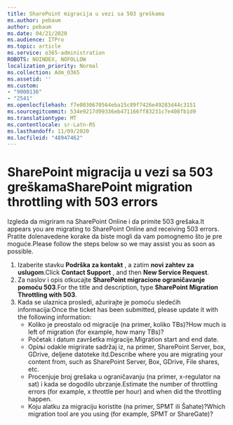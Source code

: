 ```yaml
---
title: SharePoint migracija u vezi sa 503 greškama
ms.author: pebaum
author: pebaum
ms.date: 04/21/2020
ms.audience: ITPro
ms.topic: article
ms.service: o365-administration
ROBOTS: NOINDEX, NOFOLLOW
localization_priority: Normal
ms.collection: Adm_O365
ms.assetid: ''
ms.custom:
- "9000136"
- "2541"
ms.openlocfilehash: f7e0030670564eba15c89f7426e49283d44c3151
ms.sourcegitcommit: 534e9217d99336eb471166ff83231c7e408fb1d9
ms.translationtype: MT
ms.contentlocale: sr-Latn-RS
ms.lasthandoff: 11/09/2020
ms.locfileid: "48947462"
---
```

# <a name="sharepoint-migration-throttling-with-503-errors"></a><span data-ttu-id="15872-102">SharePoint migracija u vezi sa 503 greškama</span><span class="sxs-lookup"><span data-stu-id="15872-102">SharePoint migration throttling with 503 errors</span></span>

<span data-ttu-id="15872-103">Izgleda da migriram na SharePoint Online i da primite 503 grešaka.</span><span class="sxs-lookup"><span data-stu-id="15872-103">It appears you are migrating to SharePoint Online and receiving 503 errors.</span></span> <span data-ttu-id="15872-104">Pratite dolenavedene korake da biste mogli da vam pomognemo što je pre moguće.</span><span class="sxs-lookup"><span data-stu-id="15872-104">Please follow the steps below so we may assist you as soon as possible.</span></span>

1. <span data-ttu-id="15872-105">Izaberite stavku **Podrška za kontakt** , a zatim **novi zahtev za uslugom**.</span><span class="sxs-lookup"><span data-stu-id="15872-105">Click **Contact Support** , and then **New Service Request**.</span></span>
2. <span data-ttu-id="15872-106">Za naslov i opis otkucajte **SharePoint migracione ograničavanje pomoću 503**.</span><span class="sxs-lookup"><span data-stu-id="15872-106">For the title and description, type **SharePoint Migration Throttling with 503**.</span></span>
3. <span data-ttu-id="15872-107">Kada se ulaznica prosledi, ažurirajte je pomoću sledećih informacija:</span><span class="sxs-lookup"><span data-stu-id="15872-107">Once the ticket has been submitted, please update it with the following information:</span></span>
    - <span data-ttu-id="15872-108">Koliko je preostalo od migracije (na primer, koliko TBs)?</span><span class="sxs-lookup"><span data-stu-id="15872-108">How much is left of migration (for example, how many TBs)?</span></span>
    - <span data-ttu-id="15872-109">Početak i datum završetka migracije.</span><span class="sxs-lookup"><span data-stu-id="15872-109">Migration start and end date.</span></span>
    - <span data-ttu-id="15872-110">Opiљi odakle migrirate sadržaj iz, na primer, SharePoint Server, box, GDrive, deljene datoteke itd.</span><span class="sxs-lookup"><span data-stu-id="15872-110">Describe where you are migrating your content from, such as SharePoint Server, Box, GDrive, File shares, etc.</span></span>
    - <span data-ttu-id="15872-111">Procenjuje broj grešaka u ograničavanju (na primer, x-regulator na sat) i kada se dogodilo ubrzanje.</span><span class="sxs-lookup"><span data-stu-id="15872-111">Estimate the number of throttling errors (for example, x throttle per hour) and when did the throttling happen.</span></span>
    - <span data-ttu-id="15872-112">Koju alatku za migraciju koristite (na primer, SPMT ili Šahate)?</span><span class="sxs-lookup"><span data-stu-id="15872-112">Which migration tool are you using (for example, SPMT or ShareGate)?</span></span>
